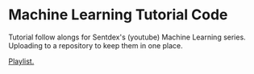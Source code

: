 # Machine Learning Tutorial Code
Tutorial follow alongs for Sentdex's (youtube) Machine Learning series. 
Uploading to a repository to keep them in one place. 

[Playlist.](https://www.youtube.com/playlist?list=PLQVvvaa0QuDfKTOs3Keq_kaG2P55YRn5v)
